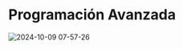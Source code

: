 # Programación Avanzada
![2024-10-09 07-57-26](https://github.com/user-attachments/assets/de6e1448-89f3-4e0e-b38b-027cd8e5f378)

